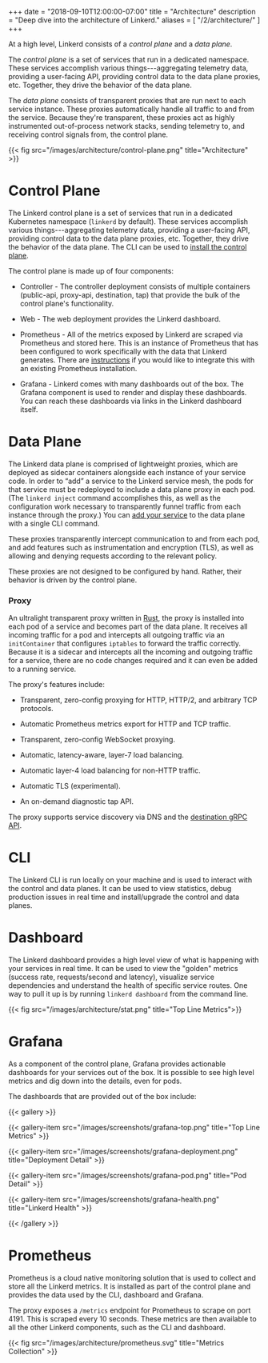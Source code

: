 +++
date = "2018-09-10T12:00:00-07:00"
title = "Architecture"
description = "Deep dive into the architecture of Linkerd."
aliases = [
  "/2/architecture/"
]
+++

At a high level, Linkerd consists of a *control plane* and a *data plane*.

The *control plane* is a set of services that run in a dedicated
namespace. These services accomplish various things---aggregating telemetry
data, providing a user-facing API, providing control data to the data plane
proxies, etc. Together, they drive the behavior of the data plane.

The *data plane* consists of transparent proxies that are run next
to each service instance. These proxies automatically handle all traffic to and
from the service. Because they're transparent, these proxies act as highly
instrumented out-of-process network stacks, sending telemetry to, and receiving
control signals from, the control plane.

{{< fig src="/images/architecture/control-plane.png" title="Architecture" >}}

# Control Plane

The Linkerd control plane is a set of services that run in a dedicated
Kubernetes namespace (`linkerd` by default). These services accomplish various
things---aggregating telemetry data, providing a user-facing API, providing
control data to the data plane proxies, etc. Together, they drive the behavior
of the data plane. The CLI can be used to
[install the control plane](/2/getting-started/).

The control plane is made up of four components:

- Controller - The controller deployment consists of multiple containers
  (public-api, proxy-api, destination, tap) that provide the bulk of the control
  plane's functionality.

- Web - The web deployment provides the Linkerd dashboard.

- Prometheus - All of the metrics exposed by Linkerd are scraped via Prometheus
  and stored here. This is an instance of Prometheus that has been configured to
  work specifically with the data that Linkerd generates. There are
  [instructions](/2/observability/exporting-metrics/)
  if you would like to integrate this with an
  existing Prometheus installation.

- Grafana - Linkerd comes with many dashboards out of the box. The Grafana
  component is used to render and display these dashboards. You can reach these
  dashboards via links in the Linkerd dashboard itself.

# Data Plane

The Linkerd data plane is comprised of lightweight proxies, which are deployed
as sidecar containers alongside each instance of your service code. In order to
“add” a service to the Linkerd service mesh, the pods for that service must be
redeployed to include a data plane proxy in each pod. (The `linkerd inject`
command accomplishes this, as well as the configuration work necessary to
transparently funnel traffic from each instance through the proxy.) You can
[add your service](/2/tasks/adding-your-service/) to the data plane with a
single CLI command.

These proxies transparently intercept communication to and from each pod, and
add features such as instrumentation and encryption (TLS), as well as allowing
and denying requests according to the relevant policy.

These proxies are not designed to be configured by hand. Rather, their behavior
is driven by the control plane.

### Proxy

An ultralight transparent proxy written in [Rust](https://www.rust-lang.org/),
the proxy is installed into each pod of a service and becomes part of the data
plane. It receives all incoming traffic for a pod and intercepts all outgoing
traffic via an `initContainer` that configures `iptables` to forward the
traffic correctly. Because it is a sidecar and intercepts all the incoming and
outgoing traffic for a service, there are no code changes required and it can
even be added to a running service.

The proxy's features include:

- Transparent, zero-config proxying for HTTP, HTTP/2, and arbitrary TCP
  protocols.

- Automatic Prometheus metrics export for HTTP and TCP traffic.

- Transparent, zero-config WebSocket proxying.

- Automatic, latency-aware, layer-7 load balancing.

- Automatic layer-4 load balancing for non-HTTP traffic.

- Automatic TLS (experimental).

- An on-demand diagnostic tap API.

The proxy supports service discovery via DNS and the
[destination gRPC API](https://github.com/linkerd/linkerd2-proxy-api).

# CLI

The Linkerd CLI is run locally on your machine and is used to interact with the
control and data planes. It can be used to view statistics, debug production
issues in real time and install/upgrade the control and data planes.

# Dashboard

The Linkerd dashboard provides a high level view of what is happening with your
services in real time. It can be used to view the "golden" metrics (success
rate, requests/second and latency), visualize service dependencies and
understand the health of specific service routes. One way to pull it up is by
running `linkerd dashboard` from the command line.

{{< fig src="/images/architecture/stat.png" title="Top Line Metrics">}}

# Grafana

As a component of the control plane, Grafana provides actionable dashboards for
your services out of the box. It is possible to see high level metrics and dig
down into the details, even for pods.

The dashboards that are provided out of the box include:

{{< gallery >}}

{{< gallery-item src="/images/screenshots/grafana-top.png" title="Top Line Metrics" >}}

{{< gallery-item src="/images/screenshots/grafana-deployment.png" title="Deployment Detail" >}}

{{< gallery-item src="/images/screenshots/grafana-pod.png" title="Pod Detail" >}}

{{< gallery-item src="/images/screenshots/grafana-health.png" title="Linkerd Health" >}}

{{< /gallery >}}

# Prometheus

Prometheus is a cloud native monitoring solution that is used to collect
and store all the Linkerd metrics. It is installed as part of the control plane
and provides the data used by the CLI, dashboard and Grafana.

The proxy exposes a `/metrics` endpoint for Prometheus to scrape on port 4191.
This is scraped every 10 seconds. These metrics are then available to all the
other Linkerd components, such as the CLI and dashboard.

{{< fig src="/images/architecture/prometheus.svg" title="Metrics Collection" >}}

